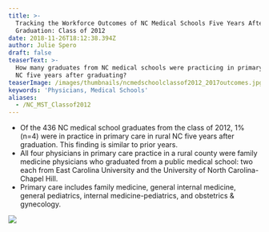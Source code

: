 ```yaml
---
title: >-
  Tracking the Workforce Outcomes of NC Medical Schools Five Years After
  Graduation: Class of 2012
date: 2018-11-26T18:12:38.394Z
author: Julie Spero
draft: false
teaserText: >-
  How many graduates from NC medical schools were practicing in primary care in
  NC five years after graduating?
teaserImage: /images/thumbnails/ncmedschoolclassof2012_2017outcomes.jpg
keywords: 'Physicians, Medical Schools'
aliases:
  - /NC_MST_Classof2012
---
```



* Of the 436 NC medical school graduates from the class of 2012, 1% (n=4) were in practice in primary care in rural NC five years after graduation.  This finding is similar to prior years.
* All four physicians in primary care practice in a rural county were family medicine physicians who graduated from a public medical school: two each from East Carolina University and the University of North Carolina-Chapel Hill.
* Primary care includes family medicine, general internal medicine, general pediatrics, internal medicine-pediatrics, and obstetrics & gynecology.

![](/images/posts/ncmedschoolclassof2012_2017outcomes.jpg)
